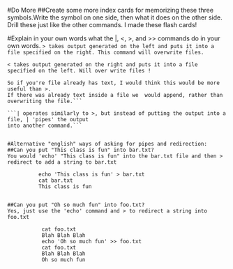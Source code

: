 #Do More
##Create some more index cards for memorizing these three symbols.Write the symbol on one side, then what it does on the other side. Drill these just like the other commands.
 I made these flash cards! 


#Explain in your own words what the |, <, >, and >> commands do in your own words.
 ```> takes output generated on the left and puts it into a file specified on the right. This command will overwrite files.```

```< takes output generated on the right and puts it into a file specified on the left. Will over write files !```

 ``` >> takes output generated on the left, and then APPENDS them to a file on the right.
So if you're file already has text, I would think this would be more useful than >. 
If there was already text inside a file we  would append, rather than overwriting the file.```

```| operates similarly to >, but instead of putting the output into a file, | 'pipes' the output
into another command.```


#Alternative "english" ways of asking for pipes and redirection:
##Can you put "This class is fun" into bar.txt?
You would 'echo' "This class is fun" into the bar.txt file and then > redirect to add a string to bar.txt

           echo 'This class is fun' > bar.txt
           cat bar.txt
           This class is fun


##Can you put "Oh so much fun" into foo.txt?
Yes, just use the 'echo' command and > to redirect a string into foo.txt

            cat foo.txt 
            Blah Blah Blah
            echo 'Oh so much fun' >> foo.txt
            cat foo.txt
            Blah Blah Blah
            Oh so much fun
